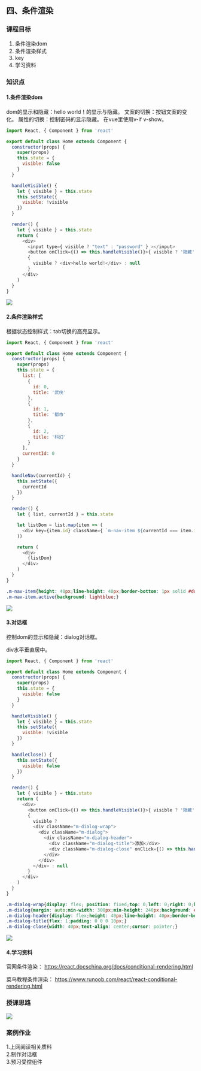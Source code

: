 ## 四、条件渲染

### 课程目标

1. 条件渲染dom
2. 条件渲染样式
3. key
4. 学习资料

### 知识点

#### 1.条件渲染dom

dom的显示和隐藏：hello world！的显示与隐藏。
文案的切换：按钮文案的变化。
属性的切换：控制密码的显示隐藏。
在vue里使用v-if v-show。

```js
import React, { Component } from 'react'

export default class Home extends Component {
  constructor(props) {
    super(props)
    this.state = {
      visible: false
    }
  }

  handleVisible() {
    let { visible } = this.state
    this.setState({
      visible: !visible
    })
  }

  render() {
    let { visible } = this.state
    return (
      <div>
        <input type={ visible ? "text" : "password" } ></input>
        <button onClick={() => this.handleVisible()}>{ visible ? '隐藏' : '显示' }</button>
        {
          visible ? <div>hello world!</div> : null
        }
      </div>
    )
  }
}

```

![](./images/04密码的显示和隐藏.gif)  
  
#### 2.条件渲染样式
根据状态控制样式：tab切换的高亮显示。

```js
import React, { Component } from 'react'

export default class Home extends Component {
  constructor(props) {
    super(props)
    this.state = {
      list: [
        {
          id: 0,
          title: '武侠'
        },
        {
          id: 1,
          title: '都市'
        },
        {
          id: 2,
          title: '科幻'
        }
      ],
      currentId: 0
    }
  }

  handleNav(currentId) {
    this.setState({
      currentId
    })
  }

  render() {
    let { list, currentId } = this.state

    let listDom = list.map(item => (
      <div key={item.id} className={ `m-nav-item ${currentId === item.id ? 'active' : ''}` } onClick={() => this.handleNav(item.id)}>{item.title}</div>
    ))

    return (
      <div>
        {listDom}
      </div>
    )
  }
}
```

```css
.m-nav-item{height: 40px;line-height: 40px;border-bottom: 1px solid #ddd;text-align: center;}
.m-nav-item.active{background: lightblue;}
```

![](./images/04tab切换高亮.gif)  

#### 3.对话框

控制dom的显示和隐藏：dialog对话框。

div水平垂直居中。

```js
import React, { Component } from 'react'

export default class Home extends Component {
  constructor(props) {
    super(props)
    this.state = {
      visible: false
    }
  }

  handleVisible() {
    let { visible } = this.state
    this.setState({
      visible: !visible
    })
  }

  handleClose() {
    this.setState({
      visible: false
    })
  }

  render() {
    let { visible } = this.state
    return (
      <div>
        <button onClick={() => this.handleVisible()}>{ visible ? '隐藏' : '显示' }</button>
        {
          visible ? 
          <div className="m-dialog-wrap">
            <div className="m-dialog">
              <div className="m-dialog-header">
                <div className="m-dialog-title">添加</div>
                <div className="m-dialog-close" onClick={() => this.handleClose()}>X</div>
              </div>
            </div>
          </div> : null
        }
      </div>
    )
  }
}

```

```css
.m-dialog-wrap{display: flex; position: fixed;top: 0;left: 0;right: 0;bottom: 0;background: rgba(0, 0, 0, 0.5);}
.m-dialog{margin: auto;min-width: 300px;min-height: 240px;background: #fff;border-radius: 10px;}
.m-dialog-header{display: flex;height: 40px;line-height: 40px;border-bottom: 1px solid #ddd;}
.m-dialog-title{flex: 1;padding: 0 0 0 10px;}
.m-dialog-close{width: 40px;text-align: center;cursor: pointer;}
```

![](./images/04对话框.gif)   


#### 4.学习资料

官网条件渲染：
https://react.docschina.org/docs/conditional-rendering.html

菜鸟教程条件渲染：
https://www.runoob.com/react/react-conditional-rendering.html

### 授课思路

![](./images/04条件渲染.png)    

### 案例作业

1.上网阅读相关质料  
2.制作对话框    
3.预习受控组件  


